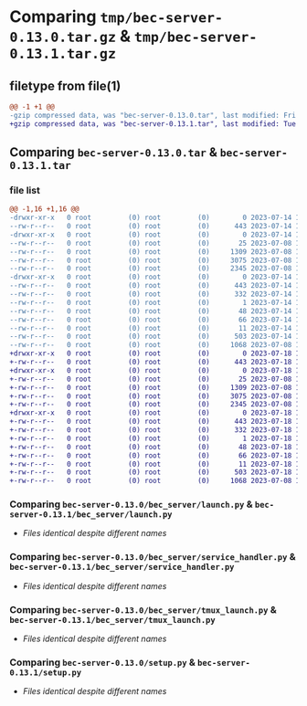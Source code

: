 # Comparing `tmp/bec-server-0.13.0.tar.gz` & `tmp/bec-server-0.13.1.tar.gz`

## filetype from file(1)

```diff
@@ -1 +1 @@
-gzip compressed data, was "bec-server-0.13.0.tar", last modified: Fri Jul 14 17:21:16 2023, max compression
+gzip compressed data, was "bec-server-0.13.1.tar", last modified: Tue Jul 18 12:57:25 2023, max compression
```

## Comparing `bec-server-0.13.0.tar` & `bec-server-0.13.1.tar`

### file list

```diff
@@ -1,16 +1,16 @@
-drwxr-xr-x   0 root         (0) root         (0)        0 2023-07-14 17:21:16.912203 bec-server-0.13.0/
--rw-r--r--   0 root         (0) root         (0)      443 2023-07-14 17:21:16.912203 bec-server-0.13.0/PKG-INFO
-drwxr-xr-x   0 root         (0) root         (0)        0 2023-07-14 17:21:16.911203 bec-server-0.13.0/bec_server/
--rw-r--r--   0 root         (0) root         (0)       25 2023-07-08 15:33:35.000000 bec-server-0.13.0/bec_server/__init__.py
--rw-r--r--   0 root         (0) root         (0)     1309 2023-07-08 15:33:35.000000 bec-server-0.13.0/bec_server/launch.py
--rw-r--r--   0 root         (0) root         (0)     3075 2023-07-08 15:33:35.000000 bec-server-0.13.0/bec_server/service_handler.py
--rw-r--r--   0 root         (0) root         (0)     2345 2023-07-08 15:33:35.000000 bec-server-0.13.0/bec_server/tmux_launch.py
-drwxr-xr-x   0 root         (0) root         (0)        0 2023-07-14 17:21:16.912203 bec-server-0.13.0/bec_server.egg-info/
--rw-r--r--   0 root         (0) root         (0)      443 2023-07-14 17:21:16.000000 bec-server-0.13.0/bec_server.egg-info/PKG-INFO
--rw-r--r--   0 root         (0) root         (0)      332 2023-07-14 17:21:16.000000 bec-server-0.13.0/bec_server.egg-info/SOURCES.txt
--rw-r--r--   0 root         (0) root         (0)        1 2023-07-14 17:21:16.000000 bec-server-0.13.0/bec_server.egg-info/dependency_links.txt
--rw-r--r--   0 root         (0) root         (0)       48 2023-07-14 17:21:16.000000 bec-server-0.13.0/bec_server.egg-info/entry_points.txt
--rw-r--r--   0 root         (0) root         (0)       66 2023-07-14 17:21:16.000000 bec-server-0.13.0/bec_server.egg-info/requires.txt
--rw-r--r--   0 root         (0) root         (0)       11 2023-07-14 17:21:16.000000 bec-server-0.13.0/bec_server.egg-info/top_level.txt
--rw-r--r--   0 root         (0) root         (0)      503 2023-07-14 17:21:16.913203 bec-server-0.13.0/setup.cfg
--rw-r--r--   0 root         (0) root         (0)     1068 2023-07-08 15:33:35.000000 bec-server-0.13.0/setup.py
+drwxr-xr-x   0 root         (0) root         (0)        0 2023-07-18 12:57:25.424679 bec-server-0.13.1/
+-rw-r--r--   0 root         (0) root         (0)      443 2023-07-18 12:57:25.424679 bec-server-0.13.1/PKG-INFO
+drwxr-xr-x   0 root         (0) root         (0)        0 2023-07-18 12:57:25.423679 bec-server-0.13.1/bec_server/
+-rw-r--r--   0 root         (0) root         (0)       25 2023-07-08 15:33:35.000000 bec-server-0.13.1/bec_server/__init__.py
+-rw-r--r--   0 root         (0) root         (0)     1309 2023-07-08 15:33:35.000000 bec-server-0.13.1/bec_server/launch.py
+-rw-r--r--   0 root         (0) root         (0)     3075 2023-07-08 15:33:35.000000 bec-server-0.13.1/bec_server/service_handler.py
+-rw-r--r--   0 root         (0) root         (0)     2345 2023-07-08 15:33:35.000000 bec-server-0.13.1/bec_server/tmux_launch.py
+drwxr-xr-x   0 root         (0) root         (0)        0 2023-07-18 12:57:25.424679 bec-server-0.13.1/bec_server.egg-info/
+-rw-r--r--   0 root         (0) root         (0)      443 2023-07-18 12:57:25.000000 bec-server-0.13.1/bec_server.egg-info/PKG-INFO
+-rw-r--r--   0 root         (0) root         (0)      332 2023-07-18 12:57:25.000000 bec-server-0.13.1/bec_server.egg-info/SOURCES.txt
+-rw-r--r--   0 root         (0) root         (0)        1 2023-07-18 12:57:25.000000 bec-server-0.13.1/bec_server.egg-info/dependency_links.txt
+-rw-r--r--   0 root         (0) root         (0)       48 2023-07-18 12:57:25.000000 bec-server-0.13.1/bec_server.egg-info/entry_points.txt
+-rw-r--r--   0 root         (0) root         (0)       66 2023-07-18 12:57:25.000000 bec-server-0.13.1/bec_server.egg-info/requires.txt
+-rw-r--r--   0 root         (0) root         (0)       11 2023-07-18 12:57:25.000000 bec-server-0.13.1/bec_server.egg-info/top_level.txt
+-rw-r--r--   0 root         (0) root         (0)      503 2023-07-18 12:57:25.425679 bec-server-0.13.1/setup.cfg
+-rw-r--r--   0 root         (0) root         (0)     1068 2023-07-08 15:33:35.000000 bec-server-0.13.1/setup.py
```

### Comparing `bec-server-0.13.0/bec_server/launch.py` & `bec-server-0.13.1/bec_server/launch.py`

 * *Files identical despite different names*

### Comparing `bec-server-0.13.0/bec_server/service_handler.py` & `bec-server-0.13.1/bec_server/service_handler.py`

 * *Files identical despite different names*

### Comparing `bec-server-0.13.0/bec_server/tmux_launch.py` & `bec-server-0.13.1/bec_server/tmux_launch.py`

 * *Files identical despite different names*

### Comparing `bec-server-0.13.0/setup.py` & `bec-server-0.13.1/setup.py`

 * *Files identical despite different names*


